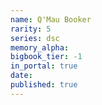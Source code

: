 ```yaml
---
name: Q'Mau Booker
rarity: 5
series: dsc
memory_alpha:
bigbook_tier: -1
in_portal: true
date:
published: true
---
```



